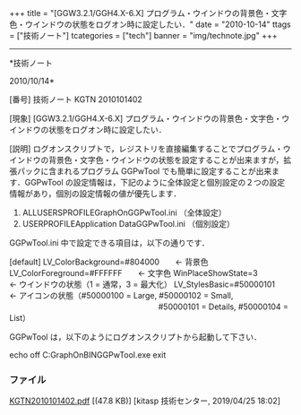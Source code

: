 ﻿+++
title = "[GGW3.2.1/GGH4.X-6.X] プログラム・ウインドウの背景色・文字色・ウインドウの状態をログオン時に設定したい．"
date = "2010-10-14"
ttags = ["技術ノート"]
tcategories = ["tech"]
banner = "img/technote.jpg"
+++

-----------------------------------------------------------------------------------------------------------------------------

*技術ノート

2010/10/14*


[番号]
技術ノート KGTN 2010101402

[現象]
[GGW3.2.1/GGH4.X-6.X]
プログラム・ウインドウの背景色・文字色・ウインドウの状態をログオン時に設定したい．

[説明]
ログオンスクリプトで，レジストリを直接編集することでプログラム・ウインドウの背景色・文字色・ウインドウの状態を設定することが出来ますが，拡張パックに含まれるプログラム
GGPwTool でも簡単に設定することが出来ます．GGPwTool
の設定情報は，下記のように全体設定と個別設定の２つの設定情報があり，個別の設定情報の値が優先します．

1) ALLUSERSPROFILEGraphOnGGPwTool.ini （全体設定）
2) USERPROFILEApplication DataGGPwTool.ini （個別設定）

GGPwTool.ini 中で設定できる項目は，以下の通りです．

[default]
LV_ColorBackground=#804000　　← 背景色
LV_ColorForeground=#FFFFFF　　← 文字色
WinPlaceShowState=3　　　　　　← ウインドウの状態（1 = 通常，3 =
最大化）
LV_StylesBasic=#50000101　　　← アイコンの状態（#50000100 = Large,
#50000102 = Small,
　　　　　　　　　　　　　　　　　　　#50000101 = Details, #50000104 =
List）

GGPwTool は，以下のようにログオンスクリプトから起動して下さい．

echo off
C:GraphOnBINGGPwTool.exe
exit


### ファイル

 
 


[KGTN2010101402.pdf](http://techreport.kitasp.net/attachments/download/4244/KGTN2010101402.pdf)
 [(47.8 KB)] [kitasp 技術センター, 2019/04/25
18:02]


 


 

